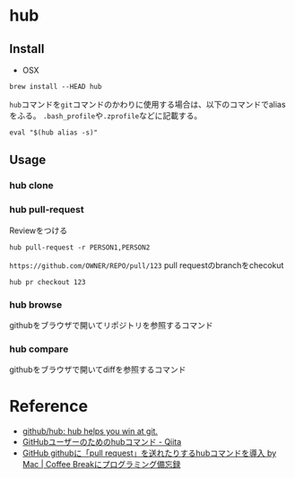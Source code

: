 # hub


## Install

* OSX

```shell
brew install --HEAD hub
```

`hub`コマンドを`git`コマンドのかわりに使用する場合は、以下のコマンドでaliasをふる。
`.bash_profile`や`.zprofile`などに記載する。

```shell
eval "$(hub alias -s)"
```

## Usage

### hub clone

### hub pull-request

Reviewをつける

```
hub pull-request -r PERSON1,PERSON2
```

`https://github.com/OWNER/REPO/pull/123` pull requestのbranchをchecokut

```
hub pr checkout 123
```

### hub browse
githubをブラウザで開いてリポジトリを参照するコマンド

### hub compare
githubをブラウザで開いてdiffを参照するコマンド


# Reference
* [github/hub: hub helps you win at git.](https://github.com/github/hub)
* [GitHubユーザーのためのhubコマンド - Qiita](http://qiita.com/yaotti/items/a4a7f3f9a38d7d3415e3)
* [GitHub githubに「pull request」を送れたりするhubコマンドを導入 by Mac | Coffee Breakにプログラミング備忘録](http://to-developer.com/blog/?p=1372)

